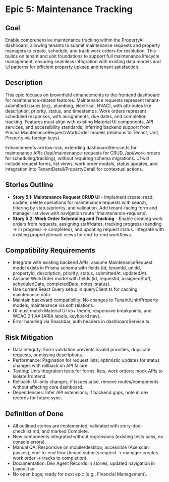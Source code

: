 # Epic 5: Maintenance Tracking

## Goal
Enable comprehensive maintenance tracking within the PropertyAI dashboard, allowing tenants to submit maintenance requests and property managers to create, schedule, and track work orders for resolution. This builds on tenant and unit foundations to support full maintenance lifecycle management, ensuring seamless integration with existing data models and UI patterns for efficient property upkeep and tenant satisfaction.

## Description
This epic focuses on brownfield enhancements to the frontend dashboard for maintenance-related features. Maintenance requests represent tenant-submitted issues (e.g., plumbing, electrical, HVAC), with attributes like description, priority, status, and timestamps. Work orders represent scheduled responses, with assignments, due dates, and completion tracking. Features must align with existing Material UI components, API services, and accessibility standards, inferring backend support from Prisma MaintenanceRequest/WorkOrder models (relations to Tenant, Unit, Property via foreign keys).

Enhancements are low-risk, extending dashboardService.ts for maintenance APIs (/api/maintenance-requests for CRUD, /api/work-orders for scheduling/tracking), without requiring schema migrations. UI will include request forms, list views, work order modals, status updates, and integration into TenantDetail/PropertyDetail for contextual actions.

## Stories Outline
- **Story 5.1: Maintenance Request CRUD UI** - Implement create, read, update, delete operations for maintenance requests with search, filtering by status/priority, and validation. Add tenant-facing form and manager list view with navigation route '/maintenance-requests'.
- **Story 5.2: Work Order Scheduling and Tracking** - Enable creating work orders from requests, assigning staff/dates, tracking progress (pending → in progress → completed), and updating request status. Integrate with existing property/tenant views for end-to-end workflows.

## Compatibility Requirements
- Integrate with existing backend APIs; assume MaintenanceRequest model exists in Prisma schema with fields (id, tenantId, unitId, propertyId, description, priority, status, submittedAt, updatedAt).
- Assume WorkOrder model with fields (id, requestId, assignedStaff, scheduledDate, completedDate, notes, status).
- Use current React Query setup in queryClient.ts for caching maintenance data.
- Maintain backward compatibility: No changes to Tenant/Unit/Property models; maintenance via soft relations.
- UI must match Material UI v5+ theme, responsive breakpoints, and WCAG 2.1 AA (ARIA labels, keyboard nav).
- Error handling via Snackbar, auth headers in dashboardService.ts.

## Risk Mitigation
- Data integrity: Form validation prevents invalid priorities, duplicate requests, or missing descriptions.
- Performance: Pagination for request lists; optimistic updates for status changes with rollback on API failure.
- Testing: Unit/integration tests for forms, lists, work orders; mock APIs to isolate frontend.
- Rollback: UI-only changes; if issues arise, remove routes/components without affecting core dashboard.
- Dependencies: Infer API extensions; if backend gaps, note in dev records for future sync.

## Definition of Done
- All outlined stories are implemented, validated with story-dod-checklist.md, and marked Complete.
- New components integrated without regressions (existing tests pass, no console errors).
- Manual QA: Responsive on mobile/desktop, accessible (Axe scan passes), end-to-end flow (tenant submits request → manager creates work order → tracks to completion).
- Documentation: Dev Agent Records in stories; updated navigation in Layout.tsx.
- No open bugs; ready for next epic (e.g., Financial Management).